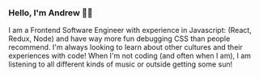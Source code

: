 ### Hello, I'm Andrew 👋🏾

I am a Frontend Software Engineer with experience in Javascript: (React, Redux, Node) and have way more fun debugging CSS than people recommend.  I'm always looking to learn about other cultures and their experiences with code! When I'm not coding (and often when I am), I am listening to all different kinds of music or outside getting some sun!


<!--
**Sensationull/Sensationull** is a ✨ _special_ ✨ repository because its `README.md` (this file) appears on your GitHub profile.

Here are some ideas to get you started:

- 🔭 I’m currently working on ...
- 🌱 I’m currently learning ...
- 👯 I’m looking to collaborate on ...
- 🤔 I’m looking for help with ...
- 💬 Ask me about ...
- 📫 How to reach me: ...
- 😄 Pronouns: ...
- ⚡ Fun fact: ...
-->
